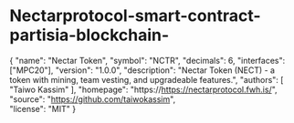 # Nectarprotocol-smart-contract-partisia-blockchain-


{
  "name": "Nectar Token",
  "symbol": "NCTR",
  "decimals": 6,
  "interfaces": ["MPC20"],
  "version": "1.0.0",
  "description": "Nectar Token (NECT) - a token with mining, team vesting, and upgradeable features.",
  "authors": [
    "Taiwo Kassim"
  ],
  "homepage": "https://https://nectarprotocol.fwh.is/",  
  "source": "https://github.com/taiwokassim",  
  "license": "MIT"
}
